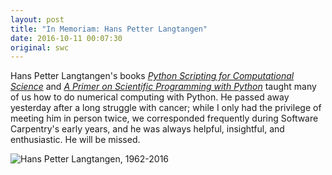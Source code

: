 ```yaml
---
layout: post
title: "In Memoriam: Hans Petter Langtangen"
date: 2016-10-11 00:07:30
original: swc
---
```


Hans Petter Langtangen's books
*[Python Scripting for Computational Science](https://www.amazon.com/Python-Scripting-Computational-Science-Engineering/dp/3540739157/)*
and
*[A Primer on Scientific Programming with Python](https://www.amazon.com/Scientific-Programming-Computational-Science-Engineering/dp/3642549586/)*
taught many of us how to do numerical computing with Python.
He passed away yesterday after a long struggle with cancer;
while I only had the privilege of meeting him in person twice,
we corresponded frequently during Software Carpentry's early years,
and he was always helpful, insightful, and enthusiastic.
He will be missed.

![Hans Petter Langtangen, 1962-2016]({{site.github.url}}/files/2016/10/hans-petter-langtangen.jpg)
